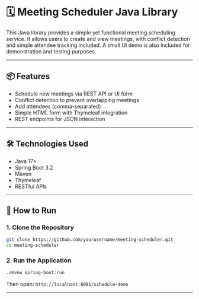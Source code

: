 # 🗓️ Meeting Scheduler Java Library

This Java library provides a simple yet functional meeting scheduling service. It allows users to create and view meetings, with conflict detection and simple attendee tracking included. A small UI demo is also included for demonstration and testing purposes.

---

## 📦 Features

* Schedule new meetings via REST API or UI form
* Conflict detection to prevent overlapping meetings
* Add attendees (comma-separated)
* Simple HTML form with Thymeleaf integration
* REST endpoints for JSON interaction

---

## 🛠️ Technologies Used

* Java 17+
* Spring Boot 3.2
* Maven
* Thymeleaf
* RESTful APIs

---

## 🚀 How to Run

### 1. Clone the Repository

```bash
git clone https://github.com/yourusername/meeting-scheduler.git
cd meeting-scheduler
```

### 2. Run the Application

```bash
./mvnw spring-boot:run
```

Then open:
`http://localhost:8081/schedule-demo`

---

